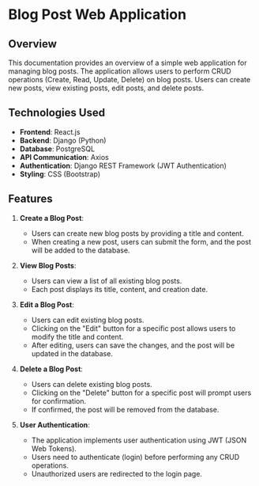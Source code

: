 # Blog Post Web Application

## Overview
This documentation provides an overview of a simple web application for managing blog posts. The application allows users to perform CRUD operations (Create, Read, Update, Delete) on blog posts. Users can create new posts, view existing posts, edit posts, and delete posts.

## Technologies Used
- **Frontend**: React.js
- **Backend**: Django (Python)
- **Database**: PostgreSQL
- **API Communication**: Axios
- **Authentication**: Django REST Framework (JWT Authentication)
- **Styling**: CSS (Bootstrap)

## Features
1. **Create a Blog Post**:
   - Users can create new blog posts by providing a title and content.
   - When creating a new post, users can submit the form, and the post will be added to the database.

2. **View Blog Posts**:
   - Users can view a list of all existing blog posts.
   - Each post displays its title, content, and creation date.

3. **Edit a Blog Post**:
   - Users can edit existing blog posts.
   - Clicking on the "Edit" button for a specific post allows users to modify the title and content.
   - After editing, users can save the changes, and the post will be updated in the database.

4. **Delete a Blog Post**:
   - Users can delete existing blog posts.
   - Clicking on the "Delete" button for a specific post will prompt users for confirmation.
   - If confirmed, the post will be removed from the database.

5. **User Authentication**:
   - The application implements user authentication using JWT (JSON Web Tokens).
   - Users need to authenticate (login) before performing any CRUD operations.
   - Unauthorized users are redirected to the login page.

